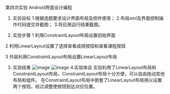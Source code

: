 第四次实验
Android界面设计编程

1. 实验目标
1.根据选题要求设计界面布局及控件使用； 
2.布局xml及界面控制操作代码提交并截图；
3.将应用运行结果截图。

2. 实验步骤
1 利用ConstraintLayout布局设置初始界面

2 利用LinearLayout设置了选择查看成绩按钮和查看课程按钮

3 外层利用ConstraintLayout布局设置LinearLayout布局


3. 实验结果
![image](https://github.com/deasyful/android-labs-2018/blob/master/soft1614080902206/%E7%AC%AC%E5%9B%9B%E6%AC%A1%E5%AE%9E%E9%AA%8C%E6%88%AA%E5%9B%BE.jpg)
![image](https://github.com/deasyful/android-labs-2018/blob/master/soft1614080902206/%E7%AC%AC%E5%9B%9B%E6%AC%A1%E5%AE%9E%E9%AA%8C%E6%88%AA%E5%9B%BE2.jpg)
4.实验体会
实验利用了LinearLayout布局和ConstraintLayout布局，ConstraintLayout布局十分方便，可以自由拖动其他布局和组件。
在ConstraintLayout布局中嵌套了LinearLayout布局用以设置两个按钮，经过调整使按钮到达对应位置。
